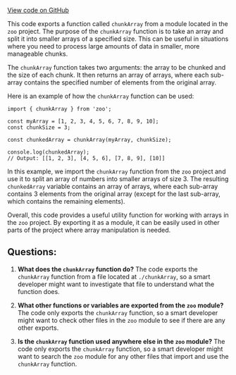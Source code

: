[View code on GitHub](zoo-labs/zoo/blob/master/core/src/functions/array/index.ts)

This code exports a function called `chunkArray` from a module located in the `zoo` project. The purpose of the `chunkArray` function is to take an array and split it into smaller arrays of a specified size. This can be useful in situations where you need to process large amounts of data in smaller, more manageable chunks.

The `chunkArray` function takes two arguments: the array to be chunked and the size of each chunk. It then returns an array of arrays, where each sub-array contains the specified number of elements from the original array.

Here is an example of how the `chunkArray` function can be used:

```
import { chunkArray } from 'zoo';

const myArray = [1, 2, 3, 4, 5, 6, 7, 8, 9, 10];
const chunkSize = 3;

const chunkedArray = chunkArray(myArray, chunkSize);

console.log(chunkedArray);
// Output: [[1, 2, 3], [4, 5, 6], [7, 8, 9], [10]]
```

In this example, we import the `chunkArray` function from the `zoo` project and use it to split an array of numbers into smaller arrays of size 3. The resulting `chunkedArray` variable contains an array of arrays, where each sub-array contains 3 elements from the original array (except for the last sub-array, which contains the remaining elements).

Overall, this code provides a useful utility function for working with arrays in the `zoo` project. By exporting it as a module, it can be easily used in other parts of the project where array manipulation is needed.
## Questions: 
 1. **What does the `chunkArray` function do?** 
    The code exports the `chunkArray` function from a file located at `./chunkArray`, so a smart developer might want to investigate that file to understand what the function does.

2. **What other functions or variables are exported from the `zoo` module?** 
    The code only exports the `chunkArray` function, so a smart developer might want to check other files in the `zoo` module to see if there are any other exports.

3. **Is the `chunkArray` function used anywhere else in the `zoo` module?** 
    The code only exports the `chunkArray` function, so a smart developer might want to search the `zoo` module for any other files that import and use the `chunkArray` function.